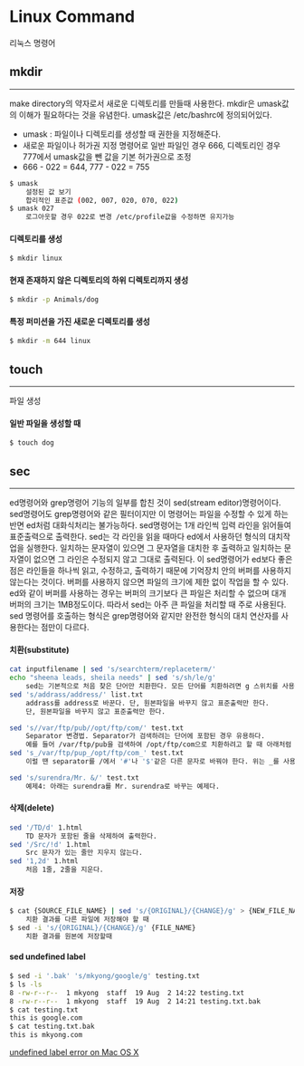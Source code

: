 # Linux Command
리눅스 명령어

## mkdir
---
make directory의 약자로서 새로운 디렉토리를 만들때 사용한다. mkdir은 umask값의 이해가 필요하다는 것을 유념한다.
umask값은 /etc/bashrc에 정의되어있다.
* umask : 파일이나 디렉토리를 생성할 때 권한을 지정해준다.
* 새로운 파일이나 허가권 지정 명령어로 일반 파일인 경우 666, 디렉토리인 경우 777에서 umask값을 뺀 값을 기본 허가권으로 조정
* 666 - 022 = 644, 777 - 022 = 755
```bash
$ umask
    설정된 값 보기
    합리적인 표준값 (002, 007, 020, 070, 022)
$ umask 027
    로그아웃할 경우 022로 변경 /etc/profile값을 수정하면 유지가능
```

#### 디렉토리를 생성
```bash
$ mkdir linux
```

#### 현재 존재하지 않은 디렉토리의 하위 디렉토리까지 생성
```bash
$ mkdir -p Animals/dog
```

#### 특정 퍼미션을 가진 새로운 디렉토리를 생성
```bash
$ mkdir -m 644 linux
```

## touch
---
파일 생성

#### 일반 파일을 생성할 때
```bash
$ touch dog
```

## sec
---
ed명령어와 grep명령어 기능의 일부를 합친 것이 sed(stream editor)명령어이다.
sed명령어도 grep명령어와 같은 필터이지만 이 명령어는 파일을 수정할 수 있게 하는 반면 ed처럼 대화식처리는 불가능하다.
sed명령어는 1개 라인씩 입력 라인을 읽어들여 표준출력으로 출력한다.
sed는 각 라인을 읽을 때마다 ed에서 사용하던 형식의 대치작업을 실행한다.
일치하는 문자열이 있으면 그 문자열을 대치한 후 출력하고 일치하는 문자열이 없으면 그 라인은 수정되지 않고 그대로 출력된다.
이 sed명령어가 ed보다 좋은 점은 라인들을 하나씩 읽고, 수정하고, 출력하기 때문에 기억장치 안의 버퍼를 사용하지 않는다는 것이다.
버퍼를 사용하지 않으면 파일의 크기에 제한 없이 작업을 할 수 있다.
ed와 같이 버퍼를 사용하는 경우는 버퍼의 크기보다 큰 파일은 처리할 수 없으며 대개 버퍼의 크기는 1MB정도이다.
따라서 sed는 아주 큰 파일을 처리할 때 주로 사용된다.
sed 명령어를 호출하는 형식은 grep명령어와 같지만 완전한 형식의 대치 연산자를 사용한다는 점만이 다르다.

#### 치환(substitute)
```bash
cat inputfilename | sed 's/searchterm/replaceterm/'
echo "sheena leads, sheila needs" | sed 's/sh/le/g'
    sed는 기본적으로 처음 찾은 단어만 치환한다. 모든 단어를 치환하려면 g 스위치를 사용해야 한다.
sed 's/addrass/address/' list.txt
    addrass를 address로 바꾼다. 단, 원본파일을 바꾸지 않고 표준출력만 한다.
    단, 원본파일을 바꾸지 않고 표준출력만 한다.

sed 's//var/ftp/pub//opt/ftp/com/' test.txt
    Separator 변경법. Separator가 검색하려는 단어에 포함된 경우 유용하다.
    예를 들어 /var/ftp/pub을 검색하여 /opt/ftp/com으로 치환하려고 할 때 아래처럼 해도 제대로 작동하지 않는다.
sed 's_/var/ftp/pup_/opt/ftp/com_' test.txt
    이럴 땐 separator를 /에서 '#'나 '$'같은 다른 문자로 바꿔야 한다. 위는 _를 사용하는 예제다.

sed 's/surendra/Mr. &/' test.txt
    예제4: 아래는 surendra를 Mr. surendra로 바꾸는 예제다.
```

#### 삭제(delete)
```bash
sed '/TD/d' 1.html
    TD 문자가 포함된 줄을 삭제하여 출력한다.
sed '/Src/!d' 1.html
    Src 문자가 있는 줄만 지우지 않는다.
sed '1,2d' 1.html
    처음 1줄, 2줄을 지운다.
```

#### 저장
```bash
$ cat {SOURCE_FILE_NAME} | sed 's/{ORIGINAL}/{CHANGE}/g' > {NEW_FILE_NAME}
    치환 결과를 다른 파일에 저장해야 할 때
$ sed -i 's/{ORIGINAL}/{CHANGE}/g' {FILE_NAME}
    치환 결과를 원본에 저장할때
```

#### sed undefined label
```bash
$ sed -i '.bak' 's/mkyong/google/g' testing.txt
$ ls -ls
8 -rw-r--r--  1 mkyong  staff  19 Aug  2 14:22 testing.txt
8 -rw-r--r--  1 mkyong  staff  19 Aug  2 14:21 testing.txt.bak
$ cat testing.txt
this is google.com
$ cat testing.txt.bak
this is mkyong.com
```
[undefined label error on Mac OS X](https://www.mkyong.com/mac/sed-command-hits-undefined-label-error-on-mac-os-x/)

